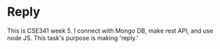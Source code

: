 # Reply
This is CSE341 week 5. I connect with Mongo DB, make rest API, and use node JS. This task's purpose is making 'reply.'
